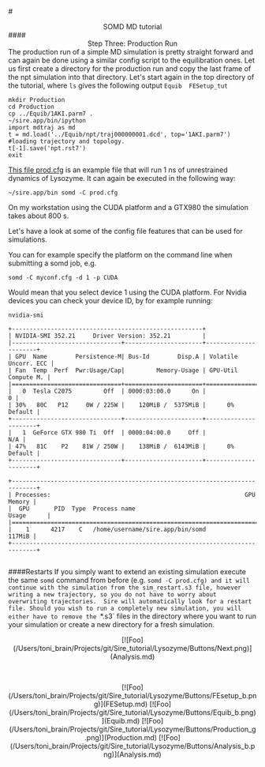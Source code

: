 #<center>SOMD MD tutorial</center>
####<center>Step Three: Production Run </center>
The production run of a simple MD simulation is pretty straight forward and can again be done using a similar config script to the equilibration ones. 
Let us first create a directory for the production run and copy the last frame of the npt simulation into that directory. Let's start again in the top directory of the tutorial, where ```ls``` gives the following output ```Equib  FESetup_tut```

```
mkdir Production
cd Production
cp ../Equib/1AKI.parm7 .
~/sire.app/bin/ipython 
import mdtraj as md
t = md.load('../Equib/npt/traj000000001.dcd', top='1AKI.parm7') #loading trajectory and topology. 
t[-1].save('npt.rst7')
exit

```
[This file prod.cfg](/path/to/prodfile) is an example file that will run 1 ns of unrestrained dynamics of Lysozyme. 
It can again be executed in the following way:

```
~/sire.app/bin somd -C prod.cfg
```
On my workstation using the CUDA platform and a GTX980 the simulation takes about 800 s.

Let's have a look at some of the config file features that can be used for simulations. 

You can for example specify the platform on the command line when submitting a somd job, e.g. 

```
somd -C myconf.cfg -d 1 -p CUDA
```
Would mean that you select device 1 using the CUDA platform. For Nvidia devices you can check your device ID, by for example running: 

```
nvidia-smi

+------------------------------------------------------+                       
| NVIDIA-SMI 352.21     Driver Version: 352.21         |                       
|-------------------------------+----------------------+----------------------+
| GPU  Name        Persistence-M| Bus-Id        Disp.A | Volatile Uncorr. ECC |
| Fan  Temp  Perf  Pwr:Usage/Cap|         Memory-Usage | GPU-Util  Compute M. |
|===============================+======================+======================|
|   0  Tesla C2075         Off  | 0000:03:00.0      On |                    0 |
| 30%   80C   P12     0W / 225W |    120MiB /  5375MiB |      0%      Default |
+-------------------------------+----------------------+----------------------+
|   1  GeForce GTX 980 Ti  Off  | 0000:04:00.0     Off |                  N/A |
| 47%   81C    P2    81W / 250W |    138MiB /  6143MiB |      0%      Default |
+-------------------------------+----------------------+----------------------+
                                                                               
+-----------------------------------------------------------------------------+
| Processes:                                                       GPU Memory |
|  GPU       PID  Type  Process name                               Usage      |
|=============================================================================|
|    1      4217    C   /home/username/sire.app/bin/somd           117MiB |
+-----------------------------------------------------------------------------+


```


####Restarts
If you simply want to extend an existing simulation execute the same `somd` command from before (e.g. `somd -C prod.cfg) and it will continue with the simulation from the sim_restart.s3 file, however writing a new trajectory, so you do not have to worry about overwriting trajectories. 
Sire will automatically look for a restart file. Should you wish to run a completely new simulation, you will either have to remove the `*.s3` files in the directory where you want to run your simulation or create a new directory for a fresh simulation. 

<center>[![Foo](/Users/toni_brain/Projects/git/Sire_tutorial/Lysozyme/Buttons/Next.png)](Analysis.md)</center>





&nbsp;
&nbsp;
&nbsp;
<center>[![Foo](/Users/toni_brain/Projects/git/Sire_tutorial/Lysozyme/Buttons/FEsetup_b.png)](FESetup.md) [![Foo](/Users/toni_brain/Projects/git/Sire_tutorial/Lysozyme/Buttons/Equib_b.png)](Equib.md) [![Foo](/Users/toni_brain/Projects/git/Sire_tutorial/Lysozyme/Buttons/Production_g.png)](Production.md) [![Foo](/Users/toni_brain/Projects/git/Sire_tutorial/Lysozyme/Buttons/Analysis_b.png)](Analysis.md)</center>